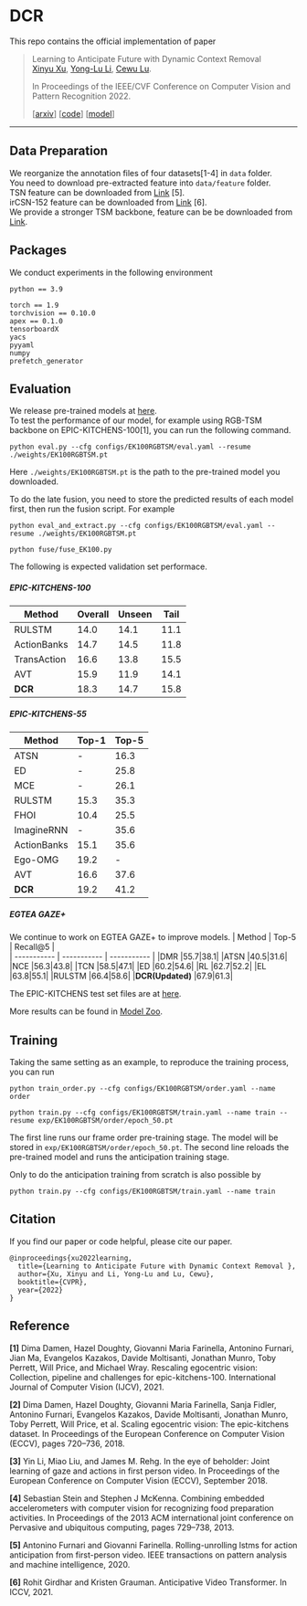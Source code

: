 # DCR

This repo contains the official implementation of paper


> Learning to Anticipate Future with Dynamic Context Removal    
> [Xinyu Xu](https://xuxinyu.website), [Yong-Lu Li](https://dirtyharrylyl.github.io/), [Cewu Lu](https://mvig.sjtu.edu.cn).
>
> In Proceedings of the IEEE/CVF Conference on Computer Vision and Pattern Recognition 2022.
> 
> [[arxiv](https://arxiv.org/abs/2204.02587)] [[code](https://github.com/AllenXuuu/DCR)] [[model](https://drive.google.com/drive/folders/1bXFs1_9HBPi74LpsYfxx753Vkc6BbEHa?usp=sharing)]
****

## Data Preparation

We reorganize the annotation files of four datasets[1-4] in ```data``` folder.   
You need to download pre-extracted feature into ```data/feature``` folder.    
TSN feature can be downloaded from [Link](https://github.com/fpv-iplab/rulstm) [5].   
irCSN-152 feature can be downloaded from [Link](https://github.com/facebookresearch/AVT) [6].    
We provide a stronger TSM backbone, feature can be be downloaded from [Link](https://drive.google.com/drive/folders/1spwT8r7Fcm1fJJFju_L7NdyyHKckODNo?usp=sharing).


## Packages

We conduct experiments in the following environment
```
python == 3.9

torch == 1.9
torchvision == 0.10.0
apex == 0.1.0
tensorboardX
yacs
pyyaml
numpy
prefetch_generator
```


## Evaluation

We release pre-trained models at [here](https://drive.google.com/drive/folders/1bXFs1_9HBPi74LpsYfxx753Vkc6BbEHa?usp=sharing).  
To test the performance of our model, for example using RGB-TSM backbone on EPIC-KITCHENS-100[1], you can run the following command.

```
python eval.py --cfg configs/EK100RGBTSM/eval.yaml --resume ./weights/EK100RGBTSM.pt
```

Here ```./weights/EK100RGBTSM.pt``` is the path to the pre-trained model you downloaded.

To do the late fusion, you need to store the predicted results of each model first, then run the fusion script. For example

```
python eval_and_extract.py --cfg configs/EK100RGBTSM/eval.yaml --resume ./weights/EK100RGBTSM.pt

python fuse/fuse_EK100.py
```

The following is expected validation set performace.

##### EPIC-KITCHENS-100
| Method        | Overall     |  Unseen     |  Tail |  
| -----------   | ----------- | ----------- |  ----------- | 
| RULSTM        | 14.0        | 14.1        | 11.1         |
| ActionBanks   | 14.7        | 14.5        | 11.8         |
| TransAction   | 16.6        | 13.8        | 15.5         |
| AVT           | 15.9        | 11.9        | 14.1         |
| **DCR**           | 18.3        | 14.7        | 15.8         |

##### EPIC-KITCHENS-55
| Method        | Top-1       | Top-5   |  
| -----------   | ----------- | ----------- | 
|ATSN           |-   |16.3|
|ED             |-   |25.8|
|MCE            |-   |26.1|
|RULSTM         |15.3|35.3|
|FHOI           |10.4|25.5|
|ImagineRNN     |-   |35.6|
|ActionBanks    |15.1|35.6|
|Ego-OMG        |19.2|-|
|AVT            |16.6|37.6|
|**DCR**            |19.2|41.2|

##### EGTEA GAZE+
We continue to work on EGTEA GAZE+ to improve models.
| Method        | Top-5       | Recall@5   |  
| -----------   | ----------- | ----------- | 
|DMR            |55.7|38.1|
|ATSN           |40.5|31.6|
|NCE            |56.3|43.8|
|TCN            |58.5|47.1|
|ED             |60.2|54.6|
|RL             |62.7|52.2|
|EL             |63.8|55.1|
|RULSTM         |66.4|58.6|
|**DCR(Updated)**   |67.9|61.3|


The EPIC-KITCHENS test set files are at [here](https://drive.google.com/drive/folders/129uG7kI1IbsHLPwvVCLHPLBacLSUf1sk?usp=sharing).

More results can be found in [Model Zoo](./docs/model_zoo.md).

## Training 

Taking the same setting as an example, to reproduce the training process, you can run

```
python train_order.py --cfg configs/EK100RGBTSM/order.yaml --name order

python train.py --cfg configs/EK100RGBTSM/train.yaml --name train --resume exp/EK100RGBTSM/order/epoch_50.pt
```

The first line runs our frame order pre-training stage. The model will be stored in ```exp/EK100RGBTSM/order/epoch_50.pt```. The second line reloads the pre-trained model and runs the anticipation training stage.

Only to do the anticipation training from scratch is also possible by

```
python train.py --cfg configs/EK100RGBTSM/train.yaml --name train 
```


## Citation

If you find our paper or code helpful, please cite our paper.

```
@inproceedings{xu2022learning,
  title={Learning to Anticipate Future with Dynamic Context Removal },
  author={Xu, Xinyu and Li, Yong-Lu and Lu, Cewu},
  booktitle={CVPR},
  year={2022}
}
```


## Reference

**[1]** Dima Damen, Hazel Doughty, Giovanni Maria Farinella, Antonino Furnari, Jian Ma, Evangelos Kazakos, Davide Moltisanti, Jonathan Munro, Toby Perrett, Will Price, and Michael Wray. Rescaling egocentric vision: Collection, pipeline and challenges for epic-kitchens-100. International Journal of Computer Vision (IJCV), 2021.

**[2]** Dima Damen, Hazel Doughty, Giovanni Maria Farinella, Sanja Fidler, Antonino Furnari, Evangelos Kazakos, Davide Moltisanti, Jonathan Munro, Toby Perrett, Will Price, et al. Scaling egocentric vision: The epic-kitchens dataset. In Proceedings of the European Conference on Computer Vision (ECCV), pages 720–736, 2018.

**[3]** Yin Li, Miao Liu, and James M. Rehg. In the eye of beholder: Joint learning of gaze and actions in first person video. In Proceedings of the European Conference on Computer Vision (ECCV), September 2018.


**[4]** Sebastian Stein and Stephen J McKenna. Combining embedded accelerometers with computer vision for recognizing food preparation activities. In Proceedings of the 2013 ACM international joint conference on Pervasive and ubiquitous computing, pages 729–738, 2013.

**[5]** Antonino Furnari and Giovanni Farinella. Rolling-unrolling lstms for action anticipation from first-person video. IEEE transactions on pattern analysis and machine intelligence, 2020.


**[6]** Rohit Girdhar and Kristen Grauman. Anticipative Video Transformer. In ICCV, 2021.

